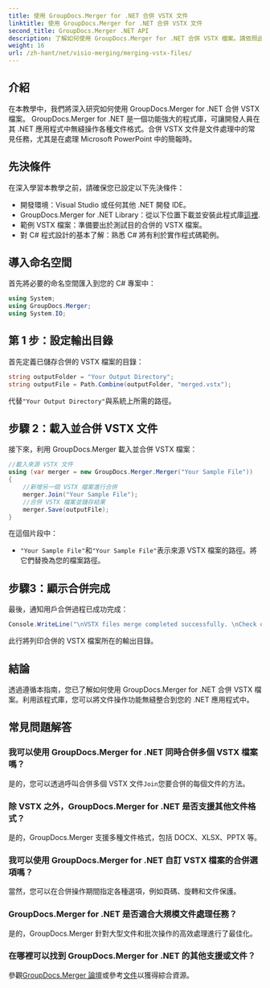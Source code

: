 ```yaml
---
title: 使用 GroupDocs.Merger for .NET 合併 VSTX 文件
linktitle: 使用 GroupDocs.Merger for .NET 合併 VSTX 文件
second_title: GroupDocs.Merger .NET API
description: 了解如何使用 GroupDocs.Merger for .NET 合併 VSTX 檔案。請依照此逐步指南在 C# 中進行高效率的文件操作。
weight: 16
url: /zh-hant/net/visio-merging/merging-vstx-files/
---
```

## 介紹
在本教學中，我們將深入研究如何使用 GroupDocs.Merger for .NET 合併 VSTX 檔案。 GroupDocs.Merger for .NET 是一個功能強大的程式庫，可讓開發人員在其 .NET 應用程式中無縫操作各種文件格式。合併 VSTX 文件是文件處理中的常見任務，尤其是在處理 Microsoft PowerPoint 中的簡報時。
## 先決條件
在深入學習本教學之前，請確保您已設定以下先決條件：
- 開發環境：Visual Studio 或任何其他 .NET 開發 IDE。
-  GroupDocs.Merger for .NET Library：從以下位置下載並安裝此程式庫[這裡](https://releases.groupdocs.com/merger/net/).
- 範例 VSTX 檔案：準備要出於測試目的合併的 VSTX 檔案。
- 對 C# 程式設計的基本了解：熟悉 C# 將有利於實作程式碼範例。

## 導入命名空間
首先將必要的命名空間匯入到您的 C# 專案中：
```csharp
using System; 
using GroupDocs.Merger;
using System.IO;
```
## 第 1 步：設定輸出目錄
首先定義已儲存合併的 VSTX 檔案的目錄：
```csharp
string outputFolder = "Your Output Directory";
string outputFile = Path.Combine(outputFolder, "merged.vstx");
```
代替`"Your Output Directory"`與系統上所需的路徑。
## 步驟 2：載入並合併 VSTX 文件
接下來，利用 GroupDocs.Merger 載入並合併 VSTX 檔案：
```csharp
//載入來源 VSTX 文件
using (var merger = new GroupDocs.Merger.Merger("Your Sample File"))
{
    //新增另一個 VSTX 檔案進行合併
    merger.Join("Your Sample File");
    //合併 VSTX 檔案並儲存結果
    merger.Save(outputFile);
}
```
在這個片段中：
- `"Your Sample File"`和`"Your Sample File"`表示來源 VSTX 檔案的路徑。將它們替換為您的檔案路徑。
## 步驟3：顯示合併完成
最後，通知用戶合併過程已成功完成：
```csharp
Console.WriteLine("\nVSTX files merge completed successfully. \nCheck output in {0}", outputFolder);
```
此行將列印合併的 VSTX 檔案所在的輸出目錄。

## 結論
透過遵循本指南，您已了解如何使用 GroupDocs.Merger for .NET 合併 VSTX 檔案。利用該程式庫，您可以將文件操作功能無縫整合到您的 .NET 應用程式中。

## 常見問題解答
### 我可以使用 GroupDocs.Merger for .NET 同時合併多個 VSTX 檔案嗎？
是的，您可以透過呼叫合併多個 VSTX 文件`Join`您要合併的每個文件的方法。
### 除 VSTX 之外，GroupDocs.Merger for .NET 是否支援其他文件格式？
是的，GroupDocs.Merger 支援多種文件格式，包括 DOCX、XLSX、PPTX 等。
### 我可以使用 GroupDocs.Merger for .NET 自訂 VSTX 檔案的合併選項嗎？
當然，您可以在合併操作期間指定各種選項，例如頁碼、旋轉和文件保護。
### GroupDocs.Merger for .NET 是否適合大規模文件處理任務？
是的，GroupDocs.Merger 針對大型文件和批次操作的高效處理進行了最佳化。
### 在哪裡可以找到 GroupDocs.Merger for .NET 的其他支援或文件？
參觀[GroupDocs.Merger 論壇](https://forum.groupdocs.com/c/merger/32)或參考[文件](https://tutorials.groupdocs.com/merger/net/)以獲得綜合資源。